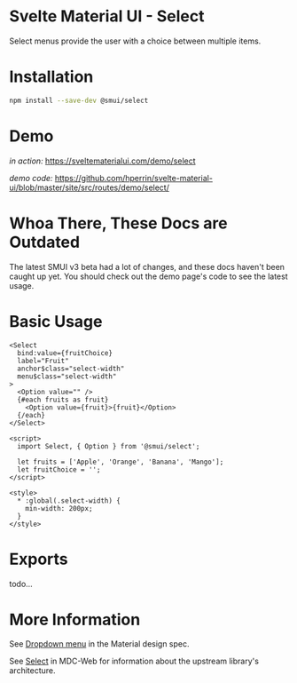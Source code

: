 # Svelte Material UI - Select

Select menus provide the user with a choice between multiple items.

# Installation

```sh
npm install --save-dev @smui/select
```

# Demo

_in action:_ https://sveltematerialui.com/demo/select

_demo code:_ https://github.com/hperrin/svelte-material-ui/blob/master/site/src/routes/demo/select/

# Whoa There, These Docs are Outdated

The latest SMUI v3 beta had a lot of changes, and these docs haven't been caught up yet. You should check out the demo page's code to see the latest usage.

# Basic Usage

```svelte
<Select
  bind:value={fruitChoice}
  label="Fruit"
  anchor$class="select-width"
  menu$class="select-width"
>
  <Option value="" />
  {#each fruits as fruit}
    <Option value={fruit}>{fruit}</Option>
  {/each}
</Select>

<script>
  import Select, { Option } from '@smui/select';

  let fruits = ['Apple', 'Orange', 'Banana', 'Mango'];
  let fruitChoice = '';
</script>

<style>
  * :global(.select-width) {
    min-width: 200px;
  }
</style>
```

# Exports

todo...

# More Information

See [Dropdown menu](https://material.io/components/menus#dropdown-menu) in the Material design spec.

See [Select](https://github.com/material-components/material-components-web/tree/v10.0.0/packages/mdc-select) in MDC-Web for information about the upstream library's architecture.
